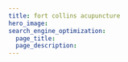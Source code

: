 ```yaml
---
title: fort collins acupuncture
hero_image: 
search_engine_optimization:
  page_title:
  page_description:
---
```

